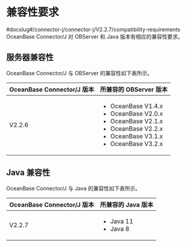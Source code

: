 兼容性要求 
==========================
#docslug#/connector-j/connector-j/V2.2.7/compatibility-requirements
OceanBase Connector/J 对 OBServer 和 Java 版本有相应的兼容性要求。

服务器兼容性 
------------------------

OceanBase Connector/J 与 OBServer 的兼容性如下表所示。


| **OceanBase** Connector/J **版本** |                                                                                                                                                                 **所兼容的 OBServer 版本**                                                                                                                                                                  |
|----------------------------------|-------------------------------------------------------------------------------------------------------------------------------------------------------------------------------------------------------------------------------------------------------------------------------------------------------------------------------------------------------|
| V2.2.6                           | <ul><li> OceanBase V1.4.x   <li> OceanBase V2.0.x   <li> OceanBase V2.1.x   <li> OceanBase V2.2.x   <li> OceanBase V3.1.x   <li> OceanBase V3.2.x  </ul>   |



Java 兼容性 
--------------------------

OceanBase Connector/J 与 Java 的兼容性如下表所示。


| **OceanBase** Connector/J **版本** |                                              **所兼容的 Java 版本**                                              |
|----------------------------------|------------------------------------------------------------------------------------------------------------|
| V2.2.7           | <ul><li> Java 11   <li> Java 8 </ul>   |



